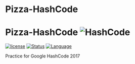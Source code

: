 # Pizza-HashCode

# Pizza-HashCode ![HashCode](https://hashcode.withgoogle.com/resources/logo/hashcode_hero.png)

[![license](https://img.shields.io/github/license/mashape/apistatus.svg)](https://github.com/Less122/Pizza-HashCode/blob/master/LICENSE)
[![Status](https://img.shields.io/badge/Status-documenting-yellow.svg)](https://github.com/Less122/Pizza-HashCode/blob/master/pizza_ProblemStatement.pdf)
[![Language](https://img.shields.io/badge/language-c%2B%2B-red.svg)](http://www.cplusplus.com/)


Practice for Google HashCode 2017
